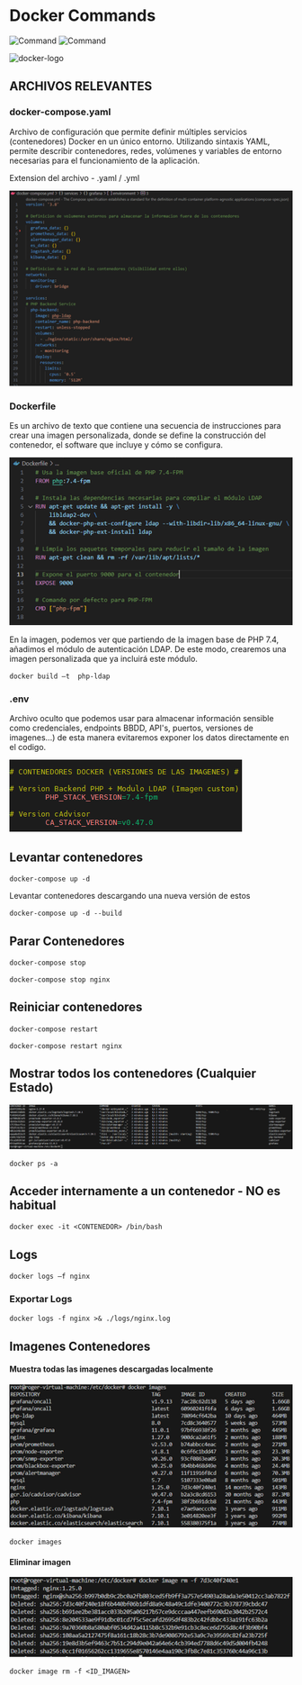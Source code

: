 # Docker Commands

![Command](https://img.shields.io/badge/Tools-Docker-blue) ![Command](https://img.shields.io/badge/Resources-https://docs.docker.com-red)

<img src="https://encrypted-tbn0.gstatic.com/images?q=tbn:ANd9GcRCAJH4R87uV3Rvncs3L3urjeNESAfJGTMTrA&s" height="120px" alt="docker-logo">

## ARCHIVOS RELEVANTES
### docker-compose.yaml 
<p>Archivo de configuración que permite definir múltiples servicios (contenedores) Docker en un único entorno. Utilizando sintaxis YAML, permite describir contenedores, redes, volúmenes y variables de entorno necesarias para el funcionamiento de la aplicación.</p>
<p>Extension del archivo - .yaml / .yml </p>

<img src="images/docker-compose.png">

### Dockerfile

<p>Es un archivo de texto que contiene una secuencia de instrucciones para crear una imagen personalizada, donde se define la construcción del contenedor, el software que incluye y cómo se configura. </p>
<img src="images/docker-build.png">
<p>En la imagen, podemos ver que partiendo de la imagen base de PHP 7.4, añadimos el módulo de autenticación LDAP. De este modo, crearemos una imagen personalizada que ya incluirá este módulo.</p>

```
docker build –t  php-ldap
```

### .env 

<p>Archivo oculto que podemos usar para almacenar información sensible como credenciales, endpoints BBDD, API's, puertos, versiones de imagenes...) de esta manera evitaremos exponer los datos directamente en el codigo.</p> 

<img src="images/env-file.png">

## Levantar contenedores

```
docker-compose up -d
```

<p>Levantar contenedores descargando una nueva versión de estos</p>

```
docker-compose up -d --build
```

## Parar Contenedores

```
docker-compose stop 
```

```
docker-compose stop nginx
```

## Reiniciar contenedores

```
docker-compose restart 
```

```
docker-compose restart nginx
```

## Mostrar todos los contenedores (Cualquier Estado)
<img src="images/docker-ps.png">

```
docker ps -a
```

## Acceder internamente a un contenedor - NO es habitual

```
docker exec -it <CONTENEDOR> /bin/bash
```

## Logs

```
docker logs –f nginx
```

### Exportar Logs 

```
docker logs -f nginx >& ./logs/nginx.log
```

## Imagenes Contenedores

#### Muestra todas las imagenes descargadas localmente
<img src="images/docker-images.png" alt="docker images">

```
docker images
```

#### Eliminar imagen

<img src="images/docker-images-rm.png" alt="docker image rm">

```
docker image rm -f <ID_IMAGEN>
```
